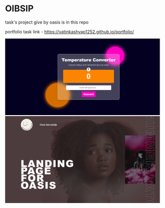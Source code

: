 # OIBSIP
task's project give by oasis is in this repo

portfolio task link -  https://yatinkashyap1252.github.io/portfolio/

![ss_task_3](image_2025-03-23_18-01-56.png)
![ss_task_1](image_2025-03-23_18-03-31.png)
